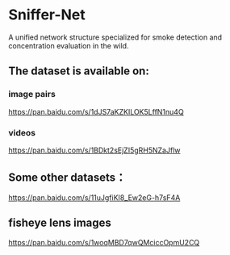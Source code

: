 # Sniffer-Net
A unified network structure  specialized for smoke detection and concentration evaluation in the wild.
## The dataset is available on:
### image pairs
https://pan.baidu.com/s/1dJS7aKZKILOK5LffN1nu4Q
### videos
https://pan.baidu.com/s/1BDkt2sEjZI5gRH5NZaJflw
## Some other datasets：
https://pan.baidu.com/s/11uJgfiKI8_Ew2eG-h7sF4A
## fisheye lens images
https://pan.baidu.com/s/1woqMBD7qwQMciccOpmU2CQ
